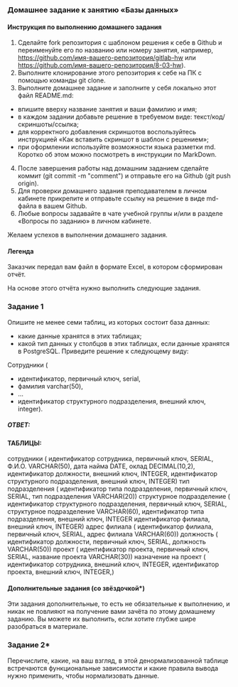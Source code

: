 ### Домашнее задание к занятию «Базы данных»
#### Инструкция по выполнению домашнего задания
1. Сделайте fork репозитория c шаблоном решения к себе в Github и переименуйте его по названию или номеру занятия, например, https://github.com/имя-вашего-репозитория/gitlab-hw или https://github.com/имя-вашего-репозитория/8-03-hw).
2. Выполните клонирование этого репозитория к себе на ПК с помощью команды git clone.
3. Выполните домашнее задание и заполните у себя локально этот файл README.md:
 - впишите вверху название занятия и ваши фамилию и имя;
 - в каждом задании добавьте решение в требуемом виде: текст/код/скриншоты/ссылка;
 - для корректного добавления скриншотов воспользуйтесь инструкцией «Как вставить скриншот в шаблон с решением»;
 - при оформлении используйте возможности языка разметки md. Коротко об этом можно посмотреть в инструкции по MarkDown.
4. После завершения работы над домашним заданием сделайте коммит (git commit -m "comment") и отправьте его на Github (git push origin).
5. Для проверки домашнего задания преподавателем в личном кабинете прикрепите и отправьте ссылку на решение в виде md-файла в вашем Github.
6. Любые вопросы задавайте в чате учебной группы и/или в разделе «Вопросы по заданию» в личном кабинете.

Желаем успехов в выполнении домашнего задания.

#### Легенда
Заказчик передал вам файл в формате Excel, в котором сформирован отчёт.

На основе этого отчёта нужно выполнить следующие задания.

### Задание 1
Опишите не менее семи таблиц, из которых состоит база данных:

 - какие данные хранятся в этих таблицах;
 - какой тип данных у столбцов в этих таблицах, если данные хранятся в PostgreSQL.
Приведите решение к следующему виду:

Сотрудники (

 - идентификатор, первичный ключ, serial,
 - фамилия varchar(50),
 - ...
 - идентификатор структурного подразделения, внешний ключ, integer).

##### ОТВЕТ:
#### ТАБЛИЦЫ:

сотрудники (
идентификатор сотрудника, первичный ключ, SERIAL,
Ф.И.О. VARCHAR(50),
дата найма DATE,
оклад DECIMAL(10,2),
идентификатор должности, внешний ключ, INTEGER,
идентификатор структурного подразделения, внешний ключ, INTEGER)
тип подразделения (
идентификатор типа подразделения, первичный ключ, SERIAL,
тип подразделения VARCHAR(20))
структурное подразделение (
идентификатор структурного подразделения, первичный ключ, SERIAL,
структурное подразделение VARCHAR(60),
идентификатор типа подразделения, внешний ключ, INTEGER
идентификатор филиала, внешний ключ, INTEGER)
адрес филиала (
идентификатор филиала, первичный ключ, SERIAL,
адрес филиала VARCHAR(60))
должность (
идентификатор должности, первичный ключ, SERIAL,
должность VARCHAR(50))
проект (
идентификатор проекта, первичный ключ, SERIAL,
название проекта VARCHAR(30))
назначение на проект (
идентификатор сотрудника, внешний ключ, INTEGER,
идентификатор проекта, внешний ключ, INTEGER,)

#### Дополнительные задания (со звёздочкой*)
Эти задания дополнительные, то есть не обязательные к выполнению, и никак не повлияют на получение вами зачёта по этому домашнему заданию. Вы можете их выполнить, если хотите глубже шире разобраться в материале.

### Задание 2*
Перечислите, какие, на ваш взгляд, в этой денормализованной таблице встречаются функциональные зависимости и какие правила вывода нужно применить, чтобы нормализовать данные.
